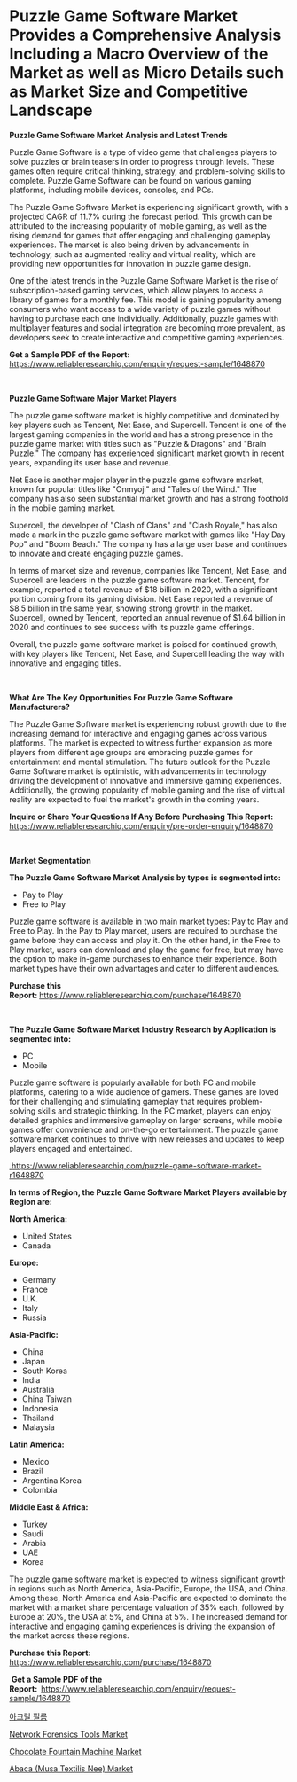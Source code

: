 <p><h1>Puzzle Game Software Market Provides a Comprehensive Analysis Including a Macro Overview of the Market as well as Micro Details such as Market Size and Competitive Landscape</h1></p><p><strong>Puzzle Game Software Market Analysis and Latest Trends</strong></p>
<p><p>Puzzle Game Software is a type of video game that challenges players to solve puzzles or brain teasers in order to progress through levels. These games often require critical thinking, strategy, and problem-solving skills to complete. Puzzle Game Software can be found on various gaming platforms, including mobile devices, consoles, and PCs.</p><p>The Puzzle Game Software Market is experiencing significant growth, with a projected CAGR of 11.7% during the forecast period. This growth can be attributed to the increasing popularity of mobile gaming, as well as the rising demand for games that offer engaging and challenging gameplay experiences. The market is also being driven by advancements in technology, such as augmented reality and virtual reality, which are providing new opportunities for innovation in puzzle game design.</p><p>One of the latest trends in the Puzzle Game Software Market is the rise of subscription-based gaming services, which allow players to access a library of games for a monthly fee. This model is gaining popularity among consumers who want access to a wide variety of puzzle games without having to purchase each one individually. Additionally, puzzle games with multiplayer features and social integration are becoming more prevalent, as developers seek to create interactive and competitive gaming experiences.</p></p>
<p><strong>Get a Sample PDF of the Report:&nbsp;</strong> <a href="https://www.reliableresearchiq.com/enquiry/request-sample/1648870">https://www.reliableresearchiq.com/enquiry/request-sample/1648870</a></p>
<p>&nbsp;</p>
<p><strong>Puzzle Game Software Major Market Players</strong></p>
<p><p>The puzzle game software market is highly competitive and dominated by key players such as Tencent, Net Ease, and Supercell. Tencent is one of the largest gaming companies in the world and has a strong presence in the puzzle game market with titles such as "Puzzle & Dragons" and "Brain Puzzle." The company has experienced significant market growth in recent years, expanding its user base and revenue.</p><p>Net Ease is another major player in the puzzle game software market, known for popular titles like "Onmyoji" and "Tales of the Wind." The company has also seen substantial market growth and has a strong foothold in the mobile gaming market.</p><p>Supercell, the developer of "Clash of Clans" and "Clash Royale," has also made a mark in the puzzle game software market with games like "Hay Day Pop" and "Boom Beach." The company has a large user base and continues to innovate and create engaging puzzle games.</p><p>In terms of market size and revenue, companies like Tencent, Net Ease, and Supercell are leaders in the puzzle game software market. Tencent, for example, reported a total revenue of $18 billion in 2020, with a significant portion coming from its gaming division. Net Ease reported a revenue of $8.5 billion in the same year, showing strong growth in the market. Supercell, owned by Tencent, reported an annual revenue of $1.64 billion in 2020 and continues to see success with its puzzle game offerings.</p><p>Overall, the puzzle game software market is poised for continued growth, with key players like Tencent, Net Ease, and Supercell leading the way with innovative and engaging titles.</p></p>
<p>&nbsp;</p>
<p><strong>What Are The Key Opportunities For Puzzle Game Software Manufacturers?</strong></p>
<p><p>The Puzzle Game Software market is experiencing robust growth due to the increasing demand for interactive and engaging games across various platforms. The market is expected to witness further expansion as more players from different age groups are embracing puzzle games for entertainment and mental stimulation. The future outlook for the Puzzle Game Software market is optimistic, with advancements in technology driving the development of innovative and immersive gaming experiences. Additionally, the growing popularity of mobile gaming and the rise of virtual reality are expected to fuel the market's growth in the coming years.</p></p>
<p><strong>Inquire or Share Your Questions If Any Before Purchasing This Report:</strong> <a href="https://www.reliableresearchiq.com/enquiry/pre-order-enquiry/1648870">https://www.reliableresearchiq.com/enquiry/pre-order-enquiry/1648870</a></p>
<p>&nbsp;</p>
<p><strong>Market Segmentation</strong></p>
<p><strong>The Puzzle Game Software Market Analysis by types is segmented into:</strong></p>
<p><ul><li>Pay to Play</li><li>Free to Play</li></ul></p>
<p><p>Puzzle game software is available in two main market types: Pay to Play and Free to Play. In the Pay to Play market, users are required to purchase the game before they can access and play it. On the other hand, in the Free to Play market, users can download and play the game for free, but may have the option to make in-game purchases to enhance their experience. Both market types have their own advantages and cater to different audiences.</p></p>
<p><strong>Purchase this Report:&nbsp;</strong><a href="https://www.reliableresearchiq.com/purchase/1648870">https://www.reliableresearchiq.com/purchase/1648870</a></p>
<p>&nbsp;</p>
<p><strong>The Puzzle Game Software Market Industry Research by Application is segmented into:</strong></p>
<p><ul><li>PC</li><li>Mobile</li></ul></p>
<p><p>Puzzle game software is popularly available for both PC and mobile platforms, catering to a wide audience of gamers. These games are loved for their challenging and stimulating gameplay that requires problem-solving skills and strategic thinking. In the PC market, players can enjoy detailed graphics and immersive gameplay on larger screens, while mobile games offer convenience and on-the-go entertainment. The puzzle game software market continues to thrive with new releases and updates to keep players engaged and entertained.</p></p>
<p><a href="https://www.reliableresearchiq.com/puzzle-game-software-market-r1648870">&nbsp;https://www.reliableresearchiq.com/puzzle-game-software-market-r1648870</a></p>
<p><strong>In terms of Region, the Puzzle Game Software Market Players available by Region are:</strong></p>
<p>
    <p> <strong> North America: </strong>
        <ul>
            <li>United States</li>
            <li>Canada</li>
        </ul>
        </p> 
    <p> <strong> Europe: </strong>
        <ul>
            <li>Germany</li>
            <li>France</li>
            <li>U.K.</li>
            <li>Italy</li>
            <li>Russia</li>
        </ul>
        </p> 
    <p> <strong> Asia-Pacific: </strong>
        <ul>
            <li>China</li>
            <li>Japan</li>
            <li>South Korea</li>
            <li>India</li>
            <li>Australia</li>
            <li>China Taiwan</li>
            <li>Indonesia</li>
            <li>Thailand</li>
            <li>Malaysia</li>
        </ul>
        </p> 
    <p> <strong> Latin America: </strong>
        <ul>
            <li>Mexico</li>
            <li>Brazil</li>
            <li>Argentina Korea</li>
            <li>Colombia</li>
        </ul>
        </p> 
    <p> <strong> Middle East & Africa: </strong>
        <ul>
            <li>Turkey</li>
            <li>Saudi</li>
            <li>Arabia</li>
            <li>UAE</li>
            <li>Korea</li>
        </ul>
    </p>
    </p>
<p><p>The puzzle game software market is expected to witness significant growth in regions such as North America, Asia-Pacific, Europe, the USA, and China. Among these, North America and Asia-Pacific are expected to dominate the market with a market share percentage valuation of 35% each, followed by Europe at 20%, the USA at 5%, and China at 5%. The increased demand for interactive and engaging gaming experiences is driving the expansion of the market across these regions.</p></p>
<p><strong>Purchase this Report: </strong><a href="https://www.reliableresearchiq.com/purchase/1648870">https://www.reliableresearchiq.com/purchase/1648870</a></p>
<p>&nbsp;<strong>Get a Sample PDF of the Report:&nbsp;&nbsp;</strong><a href="https://www.reliableresearchiq.com/enquiry/request-sample/1648870">https://www.reliableresearchiq.com/enquiry/request-sample/1648870</a></p>
<p><strong></strong></p>
<p><p><a href="https://medium.com/@uisoxxuy65/%EA%B8%80%EB%A1%9C%EB%B2%8C-%EC%95%84%ED%81%AC%EB%A6%B4-%ED%95%84%EB%A6%84-%EC%82%B0%EC%97%85-%EC%A2%85%EB%A5%98-%EC%9D%91%EC%9A%A9-%EB%B6%84%EC%95%BC-%EC%8B%9C%EC%9E%A5-%EC%B0%B8%EA%B0%80%EC%9E%90-%EC%A7%80%EC%97%AD%EB%B3%84-%EC%84%B1%EC%9E%A5-%EB%B6%84%EC%84%9D-%EB%B0%8F-%EB%AF%B8%EB%9E%98-%EC%8B%9C%EB%82%98%EB%A6%AC%EC%98%A4-2024-2031-b8562654e55f">아크릴 필름</a></p><p><a href="https://github.com/markusgodoy/Market-Research-Report-List-4/blob/main/network-forensics-tools-market.md">Network Forensics Tools Market</a></p><p><a href="https://medium.com/@chloeconn57/global-chocolate-fountain-machine-industry-types-applications-market-players-regional-growth-e5a102392c04">Chocolate Fountain Machine Market</a></p><p><a href="https://medium.com/@jayrussel94/abaca-musa-textilis-nee-market-outlook-and-forecast-from-2024-to-2031-5be9a34f2deb">Abaca (Musa Textilis Nee) Market</a></p></p>